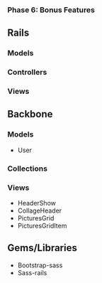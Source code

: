 ### Phase 6: Bonus Features

## Rails
### Models

### Controllers

### Views

## Backbone
### Models
* User

### Collections


### Views
* HeaderShow
* CollageHeader
* PicturesGrid
* PicturesGridItem

## Gems/Libraries
* Bootstrap-sass
* Sass-rails
